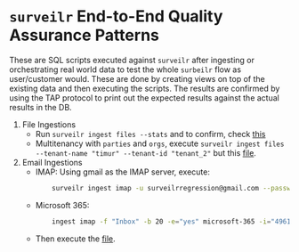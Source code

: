 # `surveilr` End-to-End Quality Assurance Patterns

These are SQL scripts executed against `surveilr` after ingesting or orchestrating real world data to test the whole `surbeilr` flow as user/customer would. These are done by creating views on top of the existing data and then executing the scripts. The results are confirmed by using the TAP protocol to print out the expected results against the actual results in the DB.

1. File Ingestions
   - Run `surveilr ingest files --stats` and to confirm, check [this](./ingest-files.sql)
   - Multitenancy with `parties` and `orgs`, execute `surveilr ingest files --tenant-name "timur" --tenant-id "tenant_2"` but this [file](./ingest-files-multitenancy.sql).
2. Email Ingestions
   - IMAP: Using gmail as the IMAP server, execute: 
        ```bash
            surveilr ingest imap -u surveilrregression@gmail.com --password '' -a "imap.gmail.com" -b 20 -s "all" --extract-attachments "yes"
        ```
    - Microsoft 365: 
        ```sh
            ingest imap -f "Inbox" -b 20 -e="yes" microsoft-365 -i="4961b791-3590-470a-94d2-77079a4faa95" -s="" -t=""
        ```
    - Then execute the [file](./ingest-imap.sql).